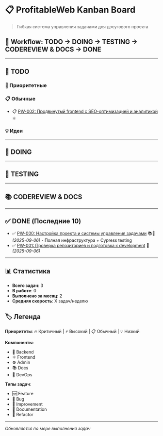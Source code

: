 # 📋 ProfitableWeb Kanban Board

> Гибкая система управления задачами для досугового проекта

## 🔄 Workflow: TODO → DOING → TESTING → CODEREVIEW & DOCS → DONE

---

## 📝 TODO

### 🚀 Приоритетные
<!-- Приоритетные задачи -->

### 📋 Обычные  
- 📋 [PW-002: Продвинутый frontend с SEO-оптимизацией и аналитикой](./2025/09/PW-002.md) ⚛️

### 💡 Идеи
<!-- Идеи для будущей реализации -->

---

## 🔨 DOING

<!-- Задачи в работе -->

---

## 🧪 TESTING

<!-- Задачи на тестировании -->

---

## 📚 CODEREVIEW & DOCS

<!-- Задачи на ревью и документировании -->

---

## ✅ DONE (Последние 10)

- ✅ [PW-000: Настройка проекта и системы управления задачами](./2025/09/PW-000.md) 📚🔧 *(2025-09-06)* - Полная инфраструктура + Cypress testing
- ✅ [PW-001: Проверка репозиториев и подготовка к development](./2025/09/PW-001.md) 🔧 *(2025-09-06)*

---

## 📊 Статистика

- **Всего задач**: 3
- **В работе**: 0  
- **Выполнено за месяц**: 2
- **Средняя скорость**: X задач/неделю

## 🏷️ Легенда

**Приоритеты**: 🔥 Критичный | ⚡ Высокий | 📋 Обычный | 💡 Низкий

**Компоненты**: 
- 🐍 Backend 
- ⚛️ Frontend 
- ⚙️ Admin 
- 📚 Docs
- 🔧 DevOps

**Типы задач**:
- 🆕 Feature
- 🐛 Bug  
- 🔧 Improvement
- 📝 Documentation
- 🧹 Refactor

---

*Обновляется по мере выполнения задач*
